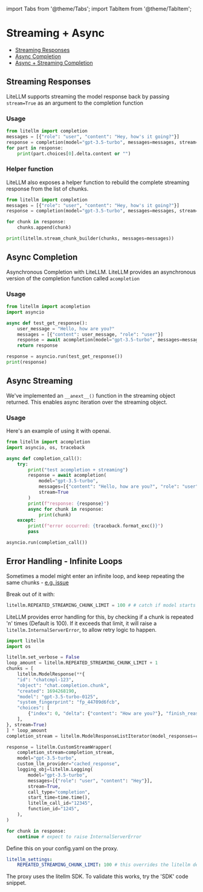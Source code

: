 import Tabs from '@theme/Tabs';
import TabItem from '@theme/TabItem';

# Streaming + Async

- [Streaming Responses](#streaming-responses)
- [Async Completion](#async-completion)
- [Async + Streaming Completion](#async-streaming)

## Streaming Responses
LiteLLM supports streaming the model response back by passing `stream=True` as an argument to the completion function
### Usage
```python
from litellm import completion
messages = [{"role": "user", "content": "Hey, how's it going?"}]
response = completion(model="gpt-3.5-turbo", messages=messages, stream=True)
for part in response:
    print(part.choices[0].delta.content or "")
```

### Helper function

LiteLLM also exposes a helper function to rebuild the complete streaming response from the list of chunks. 

```python
from litellm import completion
messages = [{"role": "user", "content": "Hey, how's it going?"}]
response = completion(model="gpt-3.5-turbo", messages=messages, stream=True)

for chunk in response: 
    chunks.append(chunk)

print(litellm.stream_chunk_builder(chunks, messages=messages))
```

## Async Completion
Asynchronous Completion with LiteLLM. LiteLLM provides an asynchronous version of the completion function called `acompletion`
### Usage
```python
from litellm import acompletion
import asyncio

async def test_get_response():
    user_message = "Hello, how are you?"
    messages = [{"content": user_message, "role": "user"}]
    response = await acompletion(model="gpt-3.5-turbo", messages=messages)
    return response

response = asyncio.run(test_get_response())
print(response)

```

## Async Streaming
We've implemented an `__anext__()` function in the streaming object returned. This enables async iteration over the streaming object. 

### Usage
Here's an example of using it with openai.
```python
from litellm import acompletion
import asyncio, os, traceback

async def completion_call():
    try:
        print("test acompletion + streaming")
        response = await acompletion(
            model="gpt-3.5-turbo", 
            messages=[{"content": "Hello, how are you?", "role": "user"}], 
            stream=True
        )
        print(f"response: {response}")
        async for chunk in response:
            print(chunk)
    except:
        print(f"error occurred: {traceback.format_exc()}")
        pass

asyncio.run(completion_call())
```

## Error Handling - Infinite Loops

Sometimes a model might enter an infinite loop, and keep repeating the same chunks - [e.g. issue](https://github.com/BerriAI/litellm/issues/5158)

Break out of it with: 

```python
litellm.REPEATED_STREAMING_CHUNK_LIMIT = 100 # # catch if model starts looping the same chunk while streaming. Uses high default to prevent false positives.
```

LiteLLM provides error handling for this, by checking if a chunk is repeated 'n' times (Default is 100). If it exceeds that limit, it will raise a `litellm.InternalServerError`, to allow retry logic to happen. 

<Tabs>
<TabItem value="sdk" label="SDK">

```python
import litellm 
import os 

litellm.set_verbose = False
loop_amount = litellm.REPEATED_STREAMING_CHUNK_LIMIT + 1
chunks = [
    litellm.ModelResponse(**{
    "id": "chatcmpl-123",
    "object": "chat.completion.chunk",
    "created": 1694268190,
    "model": "gpt-3.5-turbo-0125",
    "system_fingerprint": "fp_44709d6fcb",
    "choices": [
        {"index": 0, "delta": {"content": "How are you?"}, "finish_reason": "stop"}
    ],
}, stream=True)
] * loop_amount
completion_stream = litellm.ModelResponseListIterator(model_responses=chunks)

response = litellm.CustomStreamWrapper(
    completion_stream=completion_stream,
    model="gpt-3.5-turbo",
    custom_llm_provider="cached_response",
    logging_obj=litellm.Logging(
        model="gpt-3.5-turbo",
        messages=[{"role": "user", "content": "Hey"}],
        stream=True,
        call_type="completion",
        start_time=time.time(),
        litellm_call_id="12345",
        function_id="1245",
    ),
)

for chunk in response:
    continue # expect to raise InternalServerError 
```

</TabItem>
<TabItem value="proxy" label="PROXY">

Define this on your config.yaml on the proxy. 

```yaml
litellm_settings:
    REPEATED_STREAMING_CHUNK_LIMIT: 100 # this overrides the litellm default
```

The proxy uses the litellm SDK. To validate this works, try the 'SDK' code snippet. 

</TabItem>
</Tabs>